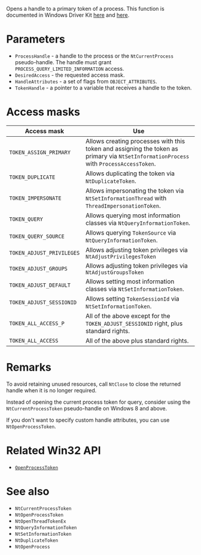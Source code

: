 Opens a handle to a primary token of a process. This function is documented in Windows Driver Kit [here](https://learn.microsoft.com/en-us/windows-hardware/drivers/ddi/ntifs/nf-ntifs-ntopenprocesstokenex) and [here](https://learn.microsoft.com/en-us/windows-hardware/drivers/ddi/ntifs/nf-ntifs-zwopenprocesstokenex).

# Parameters
 - `ProcessHandle` - a handle to the process or the `NtCurrentProcess` pseudo-handle. The handle must grant `PROCESS_QUERY_LIMITED_INFORMATION` access.
 - `DesiredAccess` - the requested access mask.
 - `HandleAttributes` - a set of flags from `OBJECT_ATTRIBUTES`.
 - `TokenHandle` - a pointer to a variable that receives a handle to the token.

# Access masks

Access mask               | Use
------------------------- | -----
`TOKEN_ASSIGN_PRIMARY`    | Allows creating processes with this token and assigning the token as primary via `NtSetInformationProcess` with `ProcessAccessToken`.
`TOKEN_DUPLICATE`         | Allows duplicating the token via `NtDuplicateToken`.
`TOKEN_IMPERSONATE`       | Allows impersonating the token via `NtSetInformationThread` with `ThreadImpersonationToken`.
`TOKEN_QUERY`             | Allows querying most information classes via `NtQueryInformationToken`.
`TOKEN_QUERY_SOURCE`      | Allows querying `TokenSource` via `NtQueryInformationToken`.
`TOKEN_ADJUST_PRIVILEGES` | Allows adjusting token privileges via `NtAdjustPrivilegesToken`
`TOKEN_ADJUST_GROUPS`     | Allows adjusting token privileges via `NtAdjustGroupsToken`
`TOKEN_ADJUST_DEFAULT`    | Allows setting most information classes via `NtSetInformationToken`.
`TOKEN_ADJUST_SESSIONID`  | Allows setting `TokenSessionId` via `NtSetInformationToken`.
`TOKEN_ALL_ACCESS_P`      | All of the above except for the `TOKEN_ADJUST_SESSIONID` right, plus standard rights.
`TOKEN_ALL_ACCESS`        | All of the above plus standard rights.

# Remarks
To avoid retaining unused resources, call `NtClose` to close the returned handle when it is no longer required.

Instead of opening the current process token for query, consider using the `NtCurrentProcessToken` pseudo-handle on Windows 8 and above.

If you don't want to specify custom handle attributes, you can use `NtOpenProcessToken`.

# Related Win32 API
 - [`OpenProcessToken`](https://learn.microsoft.com/en-us/windows/win32/api/processthreadsapi/nf-processthreadsapi-openprocesstoken)

# See also
 - `NtCurrentProcessToken`
 - `NtOpenProcessToken`
 - `NtOpenThreadTokenEx`
 - `NtQueryInformationToken`
 - `NtSetInformationToken`
 - `NtDuplicateToken`
 - `NtOpenProcess`
